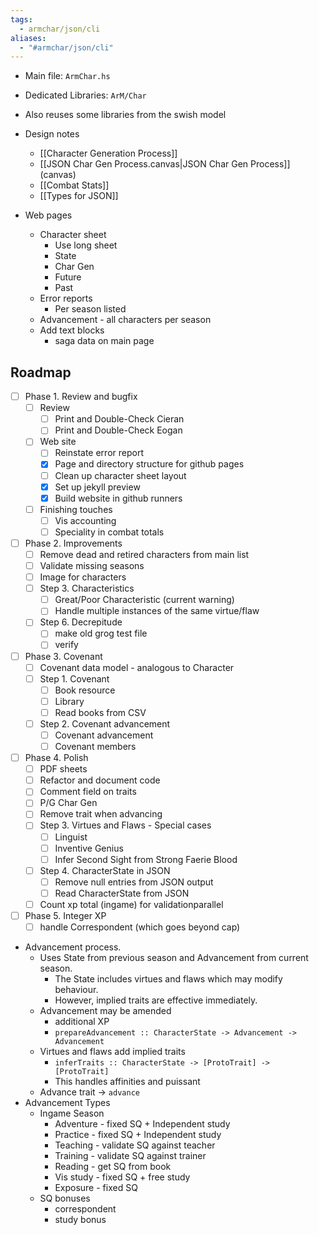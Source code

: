 ```yaml
---
tags:
  - armchar/json/cli
aliases:
  - "#armchar/json/cli"
---
```

+ Main file: `ArmChar.hs`
+ Dedicated Libraries: `ArM/Char`
+ Also reuses some libraries from the swish model
+ Design notes
	+ [[Character Generation Process]]
	+ [[JSON Char Gen Process.canvas|JSON Char Gen Process]] (canvas)
	+ [[Combat Stats]]
	+ [[Types for JSON]]


+ Web pages
	+ Character sheet
		+ Use long sheet
		+ State
		+ Char Gen
		+ Future
		+ Past
	+ Error reports
		+ Per season listed
	+ Advancement - all characters per season
	+ Add text blocks
		+ saga data on main page

## Roadmap
+ [ ] Phase 1. Review and bugfix
	+ [ ] Review
		+ [ ] Print and Double-Check Cieran
		+ [ ] Print and Double-Check Eogan
	+ [ ] Web site
		+ [ ] Reinstate error report
		+ [x] Page and directory structure for github pages
		+ [ ] Clean up character sheet layout
		+ [x] Set up jekyll preview
		+ [x] Build website in github runners
	+ [ ] Finishing touches
		+ [ ] Vis accounting
		+ [ ] Speciality in combat totals
+ [ ] Phase 2. Improvements
	+ [ ] Remove dead and retired characters from main list
	+ [ ] Validate missing seasons
	+ [ ] Image for characters
	+ [ ] Step 3. Characteristics
		+ [ ] Great/Poor Characteristic (current warning)
		+ [ ] Handle multiple instances of the same virtue/flaw
	+ [ ] Step 6. Decrepitude
		+ [ ] make old grog test file
		+ [ ] verify
+ [ ] Phase 3. Covenant
	+ [ ] Covenant data model - analogous to Character
	+ [ ] Step 1. Covenant
		+ [ ] Book resource
		+ [ ] Library
		+ [ ] Read books from CSV
	+ [ ] Step 2. Covenant advancement
		+ [ ] Covenant advancement
		+ [ ] Covenant members
+ [ ] Phase 4. Polish
	+ [ ] PDF sheets
	+ [ ] Refactor and document code
	+ [ ] Comment field on traits
	+ [ ]  P/G Char Gen
	+ [ ] Remove trait when advancing
	+ [ ] Step 3. Virtues and Flaws - Special cases
		+ [ ] Linguist
		+ [ ] Inventive Genius
		+ [ ] Infer Second Sight from Strong Faerie Blood
	+ [ ] Step 4.  CharacterState in JSON
		+ [ ] Remove null entries from JSON output
		+ [ ] Read CharacterState from JSON
	+ [ ] Count xp total (ingame) for validationparallel
+ [ ] Phase 5. Integer XP
	+ [ ] handle Correspondent (which goes beyond cap)

+ Advancement process.
    + Uses State from previous season and Advancement from current season.
        + The State includes virtues and flaws which may modify behaviour.
        + However, implied traits are effective immediately.
    + Advancement may be amended
        + additional XP
        + `prepareAdvancement :: CharacterState -> Advancement -> Advancement`
    + Virtues and flaws add implied traits
        + `inferTraits :: CharacterState -> [ProtoTrait] -> [ProtoTrait]`
        + This handles affinities and puissant
    + Advance trait $\to$  `advance`
+ Advancement Types
	+ Ingame Season
		+ Adventure - fixed SQ + Independent study
		+ Practice - fixed SQ + Independent study
		+ Teaching - validate SQ against teacher
		+ Training - validate SQ against trainer
		+ Reading - get SQ from book
		+ Vis study - fixed SQ + free study
		+ Exposure - fixed SQ
	+ SQ bonuses
		+ correspondent
		+ study bonus
